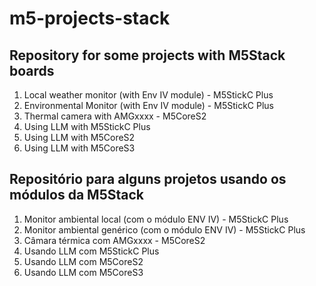 # m5-projects-stack

## Repository for some projects with M5Stack boards


1) Local weather monitor (with Env IV module) - M5StickC Plus
2) Environmental Monitor (with Env IV module) - M5StickC Plus
3) Thermal camera with AMGxxxx - M5CoreS2
4) Using LLM with M5StickC Plus
5) Using LLM with M5CoreS2
6) Using LLM with M5CoreS3

## Repositório para alguns projetos usando os módulos da M5Stack


1) Monitor ambiental local (com o módulo ENV IV) - M5StickC Plus
2) Monitor ambiental genérico (com o módulo ENV IV) - M5StickC Plus
3) Câmara térmica com AMGxxxx - M5CoreS2
4) Usando LLM com M5StickC Plus
5) Usando LLM com M5CoreS2
6) Usando LLM com M5CoreS3
